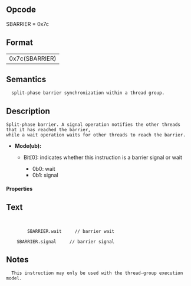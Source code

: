  

## Opcode

  SBARRIER = 0x7c

## Format

| |
| --- |
| 0x7c(SBARRIER) | Mode |


## Semantics




      split-phase barrier synchronization within a thread group.

## Description



    Split-phase barrier. A signal operation notifies the other threads that it has reached the barrier, 
    while a wait operation waits for other threads to reach the barrier.

- **Mode(ub):** 
 
  - Bit[0]: indicates whether this instruction is a barrier signal or wait
 
    - 0b0:  wait 
    - 0b1:  signal
#### Properties


## Text
```
    

		SBARRIER.wait     // barrier wait

    SBARRIER.signal		// barrier signal
```



## Notes



      This instruction may only be used with the thread-group execution model.
